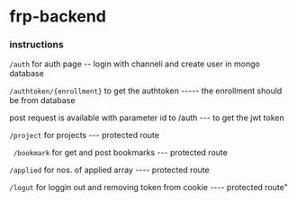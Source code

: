 # frp-backend

  ### instructions

  ```/auth``` for auth page -- login with channeli and create user in mongo database
 
  ```/authtoken/{enrollment}``` to get the authtoken ----- the enrollment should be from database
 
  post request is available with parameter id to /auth  --- to get the jwt token
  
  ```/project```  for projects --- protected route
  
 ``` /bookmark``` for get and post bookmarks --- protected route
 
  ```/applied``` for nos. of applied array ---- protected route
 
  ```/logut```  for loggin out and removing token from cookie ---- protected route"
